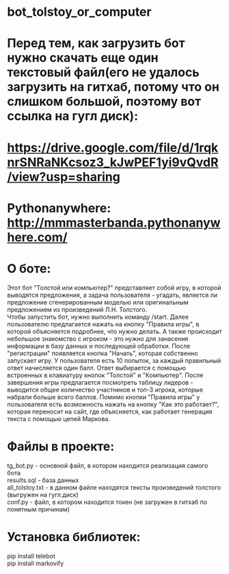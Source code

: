 # bot_tolstoy_or_computer

# Перед тем, как загрузить бот нужно скачать еще один текстовый файл(его не удалось загрузить на гитхаб, потому что он слишком большой, поэтому вот ссылка на гугл диск):
# https://drive.google.com/file/d/1rqknrSNRaNKcsoz3_kJwPEF1yi9vQvdR/view?usp=sharing

# Pythonanywhere: http://mmmasterbanda.pythonanywhere.com/

# О боте:
Этот бот "Толстой или компьютер?" представляет собой игру, в которой выводятся предложения, а задача пользователя - угадать, является ли предложение сгенерированным моделью или оригинальным предложением из произведений Л.Н. Толстого. <br>
Чтобы запустить бот, нужно выполнить команду /start. Далее пользователю предлагается нажать на кнопку "Правила игры", в которой объясняется подробнее, что нужно делать. А также происходит небольшое знакомство с игроком - это нужно для занасения информации в базу данных и последующей обработки. После "регистрации" появляется кнопка "Начать", которая собственно запускает игру. У пользователя есть 10 попыток, за каждый правильный ответ начисляется один балл. Ответ выбирается с помощью встроенных в клавиатуру кнопок "Толстой" и "Компьютер". После завершения игры предлагается посмотреть таблицу лидеров - выводится общее количество участников и топ-3 игрока, которые набрали больше всего баллов. Помимо кнопки "Правила игры" у пользователя есть возможность нажать на кнопку "Как это работает?", которая переносит на сайт, где объясняется, как работает генерация текста с помощью цепей Маркова.

# Файлы в проекте:
tg_bot.py - основной файл, в котором находится реализация самого бота <br>
results.sql - база данных <br>
all_tolstoy.txt - в данном файле находятся тексты произведений толстого (выгружен на гугл.диск) <br>
conf.py - файл, в котором находится токен (не загружен в гитхаб по понятным причинам)

# Установка библиотек:
pip install telebot <br>
pip install markovify
